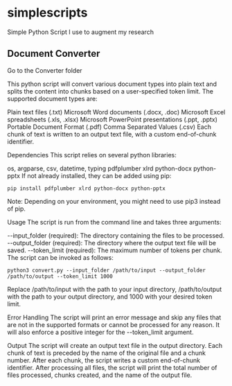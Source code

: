 # simplescripts
Simple Python Script I use to augment my research

## Document Converter

Go to the Converter folder

This python script will convert various document types into plain text and splits the content into chunks based on a user-specified token limit. The supported document types are:

Plain text files (.txt)
Microsoft Word documents (.docx, .doc)
Microsoft Excel spreadsheets (.xls, .xlsx)
Microsoft PowerPoint presentations (.ppt, .pptx)
Portable Document Format (.pdf)
Comma Separated Values (.csv)
Each chunk of text is written to an output text file, with a custom end-of-chunk identifier.

Dependencies
This script relies on several python libraries:

os, argparse, csv, datetime, typing
pdfplumber
xlrd
python-docx
python-pptx
If not already installed, they can be added using pip:

```
pip install pdfplumber xlrd python-docx python-pptx
```

Note: Depending on your environment, you might need to use pip3 instead of pip.


Usage
The script is run from the command line and takes three arguments:

--input_folder (required): The directory containing the files to be processed.
--output_folder (required): The directory where the output text file will be saved.
--token_limit (required): The maximum number of tokens per chunk.
The script can be invoked as follows:

```
python3 convert.py --input_folder /path/to/input --output_folder /path/to/output --token_limit 1000
```

Replace /path/to/input with the path to your input directory, /path/to/output with the path to your output directory, and 1000 with your desired token limit.

Error Handling
The script will print an error message and skip any files that are not in the supported formats or cannot be processed for any reason. It will also enforce a positive integer for the --token_limit argument.

Output
The script will create an output text file in the output directory. Each chunk of text is preceded by the name of the original file and a chunk number. After each chunk, the script writes a custom end-of-chunk identifier. After processing all files, the script will print the total number of files processed, chunks created, and the name of the output file.
